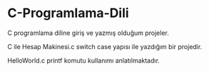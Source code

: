 # C-Programlama-Dili
C programlama diline giriş ve yazmış olduğum projeler.

C ile Hesap Makinesi.c switch case yapısı ile yazdığım bir projedir.

HelloWorld.c printf komutu kullanımı anlatılmaktadır.
